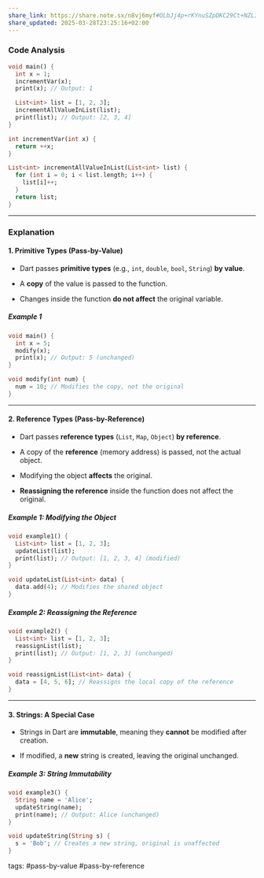 ```yaml
---
share_link: https://share.note.sx/n8vj6myf#OLbJj4p+rKYnuSZpDKC29Ct+NZLIqCTUQMxmFhGfb+U
share_updated: 2025-03-28T23:25:16+02:00
---
```



### Code Analysis

```dart
void main() {
  int x = 1;
  incrementVar(x);
  print(x); // Output: 1

  List<int> list = [1, 2, 3];
  incrementAllValueInList(list);
  print(list); // Output: [2, 3, 4]
}

int incrementVar(int x) {
  return ++x;
}

List<int> incrementAllValueInList(List<int> list) {
  for (int i = 0; i < list.length; i++) {
    list[i]++;
  }
  return list;
}
```

---

### Explanation

#### 1. Primitive Types (Pass-by-Value)

- Dart passes **primitive types** (e.g., `int`, `double`, `bool`, `String`) **by value**.
    
- A **copy** of the value is passed to the function.
    
- Changes inside the function **do not affect** the original variable.
    
##### Example 1

```dart
void main() {
  int x = 5;
  modify(x);
  print(x); // Output: 5 (unchanged)
}

void modify(int num) {
  num = 10; // Modifies the copy, not the original
}
```

---

#### 2. Reference Types (Pass-by-Reference)

- Dart passes **reference types** (`List`, `Map`, `Object`) **by reference**.
    
- A copy of the **reference** (memory address) is passed, not the actual object.
    
- Modifying the object **affects** the original.
    
- **Reassigning the reference** inside the function does not affect the original.
    

##### Example 1: Modifying the Object

```dart
void example1() {
  List<int> list = [1, 2, 3];
  updateList(list);
  print(list); // Output: [1, 2, 3, 4] (modified)
}

void updateList(List<int> data) {
  data.add(4); // Modifies the shared object
}
```

##### Example 2: Reassigning the Reference

```dart
void example2() {
  List<int> list = [1, 2, 3];
  reassignList(list);
  print(list); // Output: [1, 2, 3] (unchanged)
}

void reassignList(List<int> data) {
  data = [4, 5, 6]; // Reassigns the local copy of the reference
}
```

---

#### 3. Strings: A Special Case

- Strings in Dart are **immutable**, meaning they **cannot** be modified after creation.
    
- If modified, a **new** string is created, leaving the original unchanged.
    

##### Example 3: String Immutability

```dart
void example3() {
  String name = 'Alice';
  updateString(name);
  print(name); // Output: Alice (unchanged)
}

void updateString(String s) {
  s = 'Bob'; // Creates a new string, original is unaffected
}
```

tags: #pass-by-value #pass-by-reference 